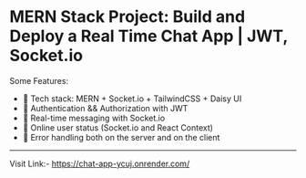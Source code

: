 # MERN Stack Project: Build and Deploy a Real Time Chat App | JWT, Socket.io

Some Features:

- 🌟 Tech stack: MERN + Socket.io + TailwindCSS + Daisy UI
- 🎃 Authentication && Authorization with JWT
- 👾 Real-time messaging with Socket.io
- 🚀 Online user status (Socket.io and React Context)
- 🐞 Error handling both on the server and on the client

---------------------------------------------------------------------
  Visit Link:- https://chat-app-ycuj.onrender.com/

